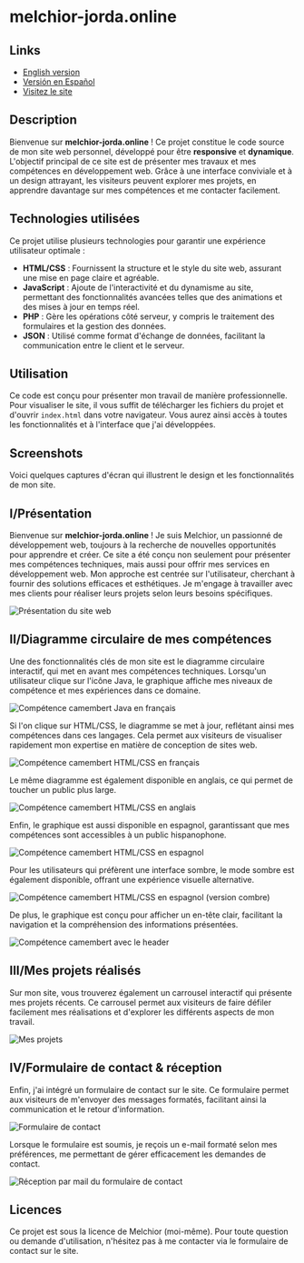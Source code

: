 # melchior-jorda.online

## Links
- [English version](../README.md)
- [Versión en Español](README_ES.md)
- [Visitez le site](https://melchior-jorda.online/index.html)

## Description
Bienvenue sur **melchior-jorda.online** ! Ce projet constitue le code source de mon site web personnel, développé pour être **responsive** et **dynamique**. L'objectif principal de ce site est de présenter mes travaux et mes compétences en développement web. Grâce à une interface conviviale et à un design attrayant, les visiteurs peuvent explorer mes projets, en apprendre davantage sur mes compétences et me contacter facilement.

## Technologies utilisées
Ce projet utilise plusieurs technologies pour garantir une expérience utilisateur optimale :
- **HTML/CSS** : Fournissent la structure et le style du site web, assurant une mise en page claire et agréable.
- **JavaScript** : Ajoute de l'interactivité et du dynamisme au site, permettant des fonctionnalités avancées telles que des animations et des mises à jour en temps réel.
- **PHP** : Gère les opérations côté serveur, y compris le traitement des formulaires et la gestion des données.
- **JSON** : Utilisé comme format d'échange de données, facilitant la communication entre le client et le serveur.

## Utilisation
Ce code est conçu pour présenter mon travail de manière professionnelle. Pour visualiser le site, il vous suffit de télécharger les fichiers du projet et d'ouvrir `index.html` dans votre navigateur. Vous aurez ainsi accès à toutes les fonctionnalités et à l'interface que j'ai développées.

## Screenshots
Voici quelques captures d'écran qui illustrent le design et les fonctionnalités de mon site.

## I/Présentation
Bienvenue sur **melchior-jorda.online** ! Je suis Melchior, un passionné de développement web, toujours à la recherche de nouvelles opportunités pour apprendre et créer. Ce site a été conçu non seulement pour présenter mes compétences techniques, mais aussi pour offrir mes services en développement web. Mon approche est centrée sur l'utilisateur, cherchant à fournir des solutions efficaces et esthétiques. Je m'engage à travailler avec mes clients pour réaliser leurs projets selon leurs besoins spécifiques.

![Présentation du site web](screenshots/Sun_Presentation.png)

## II/Diagramme circulaire de mes compétences
Une des fonctionnalités clés de mon site est le diagramme circulaire interactif, qui met en avant mes compétences techniques. Lorsqu'un utilisateur clique sur l'icône Java, le graphique affiche mes niveaux de compétence et mes expériences dans ce domaine.

![Compétence camembert Java en français](screenshots/Sun_Competence_Java.png)

Si l'on clique sur HTML/CSS, le diagramme se met à jour, reflétant ainsi mes compétences dans ces langages. Cela permet aux visiteurs de visualiser rapidement mon expertise en matière de conception de sites web.

![Compétence camembert HTML/CSS en français](screenshots/Sun_Competence_HTML.png)

Le même diagramme est également disponible en anglais, ce qui permet de toucher un public plus large.

![Compétence camembert HTML/CSS en anglais](screenshots/Sun_Competence_HTML_en.png)

Enfin, le graphique est aussi disponible en espagnol, garantissant que mes compétences sont accessibles à un public hispanophone.

![Compétence camembert HTML/CSS en espagnol](screenshots/Sun_Competence_HTML_es.png)

Pour les utilisateurs qui préfèrent une interface sombre, le mode sombre est également disponible, offrant une expérience visuelle alternative.

![Compétence camembert HTML/CSS en espagnol (version combre)](screenshots/Moon_Competence_HTML.png)

De plus, le graphique est conçu pour afficher un en-tête clair, facilitant la navigation et la compréhension des informations présentées.

![Compétence camembert avec le header](screenshots/Moon_Competence&header.png)

## III/Mes projets réalisés
Sur mon site, vous trouverez également un carrousel interactif qui présente mes projets récents. Ce carrousel permet aux visiteurs de faire défiler facilement mes réalisations et d'explorer les différents aspects de mon travail.

![Mes projets](screenshots/Sun_Projets.png)

## IV/Formulaire de contact & réception
Enfin, j'ai intégré un formulaire de contact sur le site. Ce formulaire permet aux visiteurs de m'envoyer des messages formatés, facilitant ainsi la communication et le retour d'information.

![Formulaire de contact](screenshots/Sun_contact.png)

Lorsque le formulaire est soumis, je reçois un e-mail formaté selon mes préférences, me permettant de gérer efficacement les demandes de contact.

![Réception par mail du formulaire de contact](screenshots/Mail_received.png)

## Licences
Ce projet est sous la licence de Melchior (moi-même). Pour toute question ou demande d'utilisation, n'hésitez pas à me contacter via le formulaire de contact sur le site.
